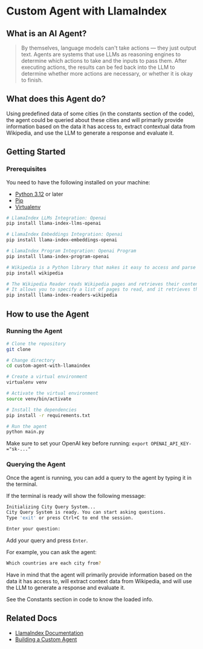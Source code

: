 # Custom Agent with LlamaIndex

## What is an AI Agent?

> By themselves, language models can't take actions — they just output text.
> Agents are systems that use LLMs as reasoning engines to determine which actions to take and the inputs to pass
> them.
> After executing actions, the results can be fed back into the LLM to determine whether more actions are necessary,
> or whether it is okay to finish.

## What does this Agent do?

Using predefined data of some cities (in the constants section of the code), the agent could be queried about these cities and will primarily provide information based on the data it has access to, extract contextual data from Wikipedia, and use the LLM to generate a response and evaluate it.

## Getting Started

### Prerequisites

You need to have the following installed on your machine:

- [Python 3.12](https://www.python.org/downloads/release/python-3124/) or later
- [Pip](https://pypi.org/project/pip/)
- [Virtualenv](https://pypi.org/project/virtualenv/)

```bash
# LlamaIndex LLMs Integration: Openai
pip install llama-index-llms-openai

# LlamaIndex Embeddings Integration: Openai
pip install llama-index-embeddings-openai

# LlamaIndex Program Integration: Openai Program
pip install llama-index-program-openai

# Wikipedia is a Python library that makes it easy to access and parse data from Wikipedia.
pip install wikipedia

# The Wikipedia Reader reads Wikipedia pages and retrieves their content. 
# It allows you to specify a list of pages to read, and it retrieves the text content of each page.
pip install llama-index-readers-wikipedia
```

## How to use the Agent

### Running the Agent

```bash
# Clone the repository
git clone

# Change directory
cd custom-agent-with-llamaindex

# Create a virtual environment
virtualenv venv

# Activate the virtual environment
source venv/bin/activate

# Install the dependencies
pip install -r requirements.txt

# Run the agent
python main.py
```

Make sure to set your OpenAI key before running: `export OPENAI_API_KEY-="sk-..."`

### Querying the Agent

Once the agent is running, you can add a query to the agent by typing it in the terminal.

If the terminal is ready will show the following message:

```bash
Initializing City Query System...
City Query System is ready. You can start asking questions.
Type 'exit' or press Ctrl+C to end the session.

Enter your question: 
```

Add your query and press `Enter`.

For example, you can ask the agent:

```bash
Which countries are each city from?
```

Have in mind that the agent will primarily provide information based on the data it has access to,
will extract context data from Wikipedia, and will use the LLM to generate a response and evaluate it.

See the Constants section in code to know the loaded info.

## Related Docs

- [LlamaIndex Documentation](https://docs.llamaindex.ai/en/stable/)
- [Building a Custom Agent](https://docs.llamaindex.ai/en/stable/examples/agent/custom_agent/)
